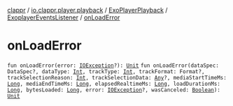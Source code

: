 [clappr](../../../index.md) / [io.clappr.player.playback](../../index.md) / [ExoPlayerPlayback](../index.md) / [ExoplayerEventsListener](index.md) / [onLoadError](.)

# onLoadError

`fun onLoadError(error: `[`IOException`](https://developer.android.com/reference/java/io/IOException.html)`?): `[`Unit`](https://kotlinlang.org/api/latest/jvm/stdlib/kotlin/-unit/index.html)
`fun onLoadError(dataSpec: DataSpec?, dataType: `[`Int`](https://kotlinlang.org/api/latest/jvm/stdlib/kotlin/-int/index.html)`, trackType: `[`Int`](https://kotlinlang.org/api/latest/jvm/stdlib/kotlin/-int/index.html)`, trackFormat: Format?, trackSelectionReason: `[`Int`](https://kotlinlang.org/api/latest/jvm/stdlib/kotlin/-int/index.html)`, trackSelectionData: `[`Any`](https://kotlinlang.org/api/latest/jvm/stdlib/kotlin/-any/index.html)`?, mediaStartTimeMs: `[`Long`](https://kotlinlang.org/api/latest/jvm/stdlib/kotlin/-long/index.html)`, mediaEndTimeMs: `[`Long`](https://kotlinlang.org/api/latest/jvm/stdlib/kotlin/-long/index.html)`, elapsedRealtimeMs: `[`Long`](https://kotlinlang.org/api/latest/jvm/stdlib/kotlin/-long/index.html)`, loadDurationMs: `[`Long`](https://kotlinlang.org/api/latest/jvm/stdlib/kotlin/-long/index.html)`, bytesLoaded: `[`Long`](https://kotlinlang.org/api/latest/jvm/stdlib/kotlin/-long/index.html)`, error: `[`IOException`](https://developer.android.com/reference/java/io/IOException.html)`?, wasCanceled: `[`Boolean`](https://kotlinlang.org/api/latest/jvm/stdlib/kotlin/-boolean/index.html)`): `[`Unit`](https://kotlinlang.org/api/latest/jvm/stdlib/kotlin/-unit/index.html)